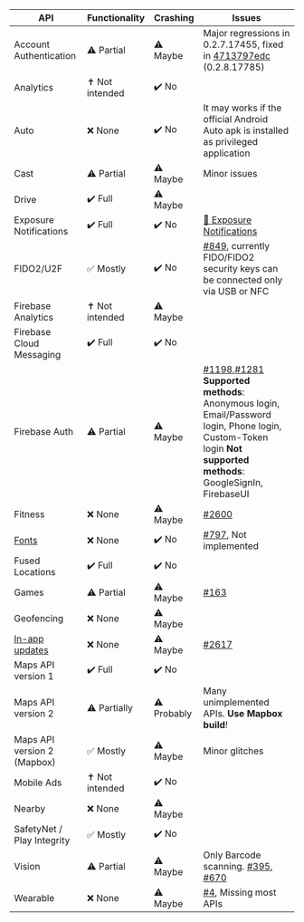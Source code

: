 | API | Functionality | Crashing | Issues |
|-----|---------------|----------|--------|
| Account Authentication | :warning: Partial | :warning: Maybe | Major regressions in 0.2.7.17455, fixed in [4713797edc](https://github.com/microg/GmsCore/commit/4713797edc21e3f3b2a26194056f63b307e67ef6) (0.2.8.17785) |
| Analytics | ✝️ Not intended | :heavy_check_mark: No | | 
| Auto | :x: None | :heavy_check_mark: No | It may works if the official Android Auto apk is installed as privileged application |
| Cast | :warning: Partial | :warning: Maybe | Minor issues |
| Drive | :heavy_check_mark: Full | :warning: Maybe | |
| Exposure Notifications | :heavy_check_mark: Full | :heavy_check_mark:  No | [🦠 Exposure Notifications](https://github.com/microg/GmsCore/labels/%F0%9F%A6%A0%20Exposure%20Notifications) |
| FIDO2/U2F | :white_check_mark: Mostly | :heavy_check_mark: No | [#849](https://github.com/microg/GmsCore/issues/849), currently FIDO/FIDO2 security keys can be connected only via USB or NFC |
| Firebase Analytics | ✝️ Not intended | :warning: Maybe | |
| Firebase Cloud Messaging | :heavy_check_mark: Full | :heavy_check_mark: No | |
| Firebase Auth | :warning: Partial | :warning: Maybe | [#1198](https://github.com/microg/GmsCore/issues/1198),[#1281](https://github.com/microg/GmsCore/issues/1281) **Supported methods**: Anonymous login, Email/Password login, Phone login, Custom-Token login **Not supported methods**: GoogleSignIn, FirebaseUI |
| Fitness | :x: None | :warning: Maybe | [#2600](https://github.com/microg/GmsCore/pull/2600) |
| [Fonts](https://developer.android.com/guide/topics/ui/look-and-feel/downloadable-fonts#via-android-studio) | :x: None | :heavy_check_mark: No | [#797](https://github.com/microg/GmsCore/issues/797), Not implemented |
| Fused Locations | :heavy_check_mark: Full | :heavy_check_mark: No | |
| Games | :warning: Partial | :warning: Maybe | [#163](https://github.com/microg/GmsCore/issues/163) |
| Geofencing | :x: None | :warning: Maybe | |
| [In-app updates](https://developer.android.com/guide/playcore/in-app-updates) | :x: None | :warning: Maybe | [#2617](https://github.com/microg/GmsCore/issues/2617) | |
| Maps API version 1| :heavy_check_mark:  Full | :heavy_check_mark:  No | |
| Maps API version 2| :warning:  Partially | :warning: Probably | Many unimplemented APIs. **Use Mapbox build**! |
| Maps API version 2 (Mapbox)| :white_check_mark: Mostly | :warning: Maybe | Minor glitches |
| Mobile Ads | ✝️ Not intended | :heavy_check_mark: No | | 
| Nearby | :x: None | :warning: Maybe | |
| SafetyNet / Play Integrity | :white_check_mark: Mostly | :heavy_check_mark: No | |
| Vision | :warning: Partial | :warning: Maybe | Only Barcode scanning. [#395](https://github.com/microg/GmsCore/issues/395), [#670](https://github.com/microg/GmsCore/issues/670) |
| Wearable | :x: None | :warning: Maybe | [#4](https://github.com/microg/GmsCore/issues/4), Missing most APIs |
